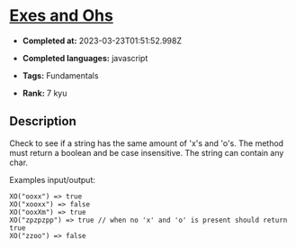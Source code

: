 # [Exes and Ohs](https://www.codewars.com/kata/55908aad6620c066bc00002a)

- **Completed at:** 2023-03-23T01:51:52.998Z

- **Completed languages:** javascript

- **Tags:** Fundamentals

- **Rank:** 7 kyu

## Description

Check to see if a string has the same amount of 'x's and 'o's. The method must return a boolean and be case insensitive. The string can contain any char.

Examples input/output:
```
XO("ooxx") => true
XO("xooxx") => false
XO("ooxXm") => true
XO("zpzpzpp") => true // when no 'x' and 'o' is present should return true
XO("zzoo") => false
```
